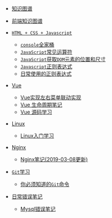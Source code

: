  * <i class="profile-icon iconfont icon-note"></i>[知识图谱](notes/knowledge-map/guide.md)
 * <i class="profile-icon iconfont icon-note"></i>[前端知识图谱](notes/knowledge-map/fe_knowledge_map.md)



 * <i class="profile-icon iconfont icon-js"></i>[`HTML + CSS + Javascript`](notes/HTML-CSS-Javascript/console-related-note.md)

    - <i class="profile-icon iconfont icon-js"></i>[`console`全家桶](notes/HTML-CSS-Javascript/console/console-related-note.md)
    - [<i class="profile-icon iconfont icon-note"></i>`JavaScript`常见运算符](notes/HTML-CSS-Javascript/common-operator/common-operator.md)
    - [<i class="profile-icon iconfont icon-note"></i>`JavaScript`获取`DOM`元素的位置和尺寸](notes/HTML-CSS-Javascript/get-dom-property/get-dom-property.md)
    - [<i class="profile-icon vuejs iconfont icon-note"></i>`Javascript`正则表达式](notes/HTML-CSS-Javascript/regular_expression/regular_expression.md)
    - [<i class="profile-icon vuejs iconfont icon-note"></i>日常使用的正则表达式](notes/HTML-CSS-Javascript/regular_expression/common_reg_exps.md)

    

* <i class="profile-icon vuejs iconfont icon-vuejs"></i>[Vue](notes/vue/guide.md)

   * <i class="profile-icon iconfont icon-note"></i>[Vue实现左右菜单联动实现](notes/vue/cascade-menu.md)
   * <i class="profile-icon iconfont icon-note"></i>[Vue 生命周期笔记](notes/vue/vue-lifecycle/vue-lifecycle.md)
   * <i class="profile-icon iconfont icon-note"></i>[Vue 源码学习](vue/vue-lifecycle/code-review.md)

   

* <i class="profile-icon iconfont icon-note"></i>[Linux](notes/linux/guide.md)

   * <i class="profile-icon iconfont icon-note"></i>[Linux入门学习](notes/linux/initial.md)



* <i class="profile-icon vuejs iconfont icon-nginx"></i>[Nginx](notes/nginx/guide.md)

   * <i class="profile-icon iconfont icon-note"></i>[Nginx笔记(2019-03-08更新)](notes/nginx/nginx/note.md)

   

* <i class="profile-icon iconfont icon-note"></i>[`Git`学习](notes/git/guide.md)

   * <i class="profile-icon iconfont icon-js"></i>[你必须知道的`Git`命令](notes/git/you-must-know-git-commands.md)

* <i class="profile-icon iconfont icon-note"></i>[日常错误笔记](notes/error-qa/guide.md)

   * <i class="profile-icon iconfont icon-mysql"></i>[Mysql错误笔记](notes/error-qa/mysql/note-qa.md)

